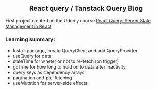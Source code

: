 <div align="center">

## React query / Tanstack Query Blog

</div>

First project created on the Udemy course [React Query: Server State Management in React](https://www.udemy.com/course/learn-react-query/?couponCode=REACT-QUERY-GITHUB)

### Learning summary:
* Install package, create QueryClient and add QueryProvider
* useQuery for data
* staleTime for wheter or not to re-fetch (on trigger)
* gcTime for how long to hold on to data after inactivity
* query keys as dependency arrays
* pagination and pre-fetching
* useMutation for server-side effects
